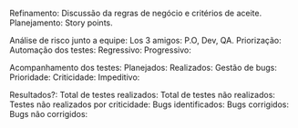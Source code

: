 Refinamento:
    Discussão da regras de negócio e critérios de aceite.
Planejamento:
    Story points.

Análise de risco junto a equipe:
    Los 3 amigos:
        P.O, Dev, QA.
    Priorização:
    Automação dos testes:
        Regressivo:
        Progressivo:

Acompanhamento dos testes:
    Planejados:
    Realizados:
    Gestão de bugs:
        Prioridade:
        Criticidade:
        Impeditivo:

Resultados?:
    Total de testes realizados:
    Total de testes não realizados:
    Testes não realizados por criticidade:
    Bugs identificados:
    Bugs corrigidos:
    Bugs não corrigidos: